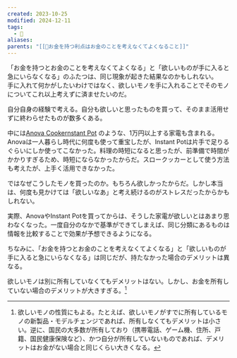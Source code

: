 ```yaml
---
created: 2023-10-25
modified: 2024-12-11
tags:
  - 💭
aliases: 
parents: "[[💭お金を持つ利点はお金のことを考えなくてよくなること]]"
---
```

「お金を持つとお金のことを考えなくてよくなる」と「欲しいものが手に入ると急にいらなくなる」のふたつは、同じ現象が起きた結果なのかもしれない。  
手に入れて何かがしたいわけではなく、欲しいモノを手に入れることでそのモノについてこれ以上考えずに済ませたいのだ。

自分自身の経験で考える。自分も欲しいと思ったものを買って、そのまま活用せずに終わらせたものが数多くある。

中には[Anova Cooker](https://anovaculinary.com/ja-jp)[nstant Pot](https://www.instantpot.jp/) のような、1万円以上する家電も含まれる。  
Anovaは一人暮らし時代に何度も使って重宝したが、Instant Potは片手で足りるぐらいにしか使ってこなかった。料理の時短になると思ったが、前準備で時間がかかりすぎるため、時短にならなかったからだ。スロークッカーとして使う方法も考えたが、上手く活用できなかった。

ではなぜこうしたモノを買ったのか。もちろん欲しかったからだ。しかし本当は、何度も見かけては「欲しいなあ」と考え続けるのがストレスだったからかもしれない。

実際、AnovaやInstant Potを買ってからは、そうした家電が欲しいとはあまり思わなくなった。一度自分のなかで基準ができてしまえば、同じ分類にあるものは情報を比較することで効果が予想できるようになる。

ちなみに、「お金を持つとお金のことを考えなくてよくなる」と「欲しいものが手に入ると急にいらなくなる」は同じだが、持たなかった場合のデメリットは異なる。

欲しいモノは別に所有していなくてもデメリットはない。しかし、お金を所有していない場合のデメリットが大きすぎる。[^demerit]

[^demerit]: 欲しいモノの性質にもよる。たとえば、欲しいモノがすでに所有しているモノの新製品・モデルチェンジであれば、所有しなくてもデメリットは小さい。逆に、国民の大多数が所有しており（携帯電話、ゲーム機、住所、戸籍、国民健康保険など）、かつ自分が所有していないものであれば、デメリットはお金がない場合と同じくらい大きくなる。